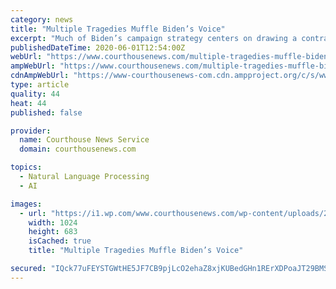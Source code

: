 ```yaml
---
category: news
title: "Multiple Tragedies Muffle Biden’s Voice"
excerpt: "Much of Biden’s campaign strategy centers on drawing a contrast with Trump on temperament and values. He’s called the election a battle for the soul of the nation and has been forceful in condemning Trump’s handling of moments of racial tension."
publishedDateTime: 2020-06-01T12:54:00Z
webUrl: "https://www.courthousenews.com/multiple-tragedies-muffle-bidens-voice/"
ampWebUrl: "https://www.courthousenews.com/multiple-tragedies-muffle-bidens-voice/"
cdnAmpWebUrl: "https://www-courthousenews-com.cdn.ampproject.org/c/s/www.courthousenews.com/multiple-tragedies-muffle-bidens-voice/"
type: article
quality: 44
heat: 44
published: false

provider:
  name: Courthouse News Service
  domain: courthousenews.com

topics:
  - Natural Language Processing
  - AI

images:
  - url: "https://i1.wp.com/www.courthousenews.com/wp-content/uploads/2020/04/Joe-Biden.jpg?fit=1024%2C683&#038;ssl=1"
    width: 1024
    height: 683
    isCached: true
    title: "Multiple Tragedies Muffle Biden’s Voice"

secured: "IQck77uFEYSTGWtHE5JF7CB9pjLcO2ehaZ8xjKUBedGHn1RErXDPoaJT29BMSsHsC2yED6WNL/wQFiZQkRLcdYqhbwn/Z89qZXxGu04bAWNAnsF4wELCfv8Y/e4UW+LXDtOgb5LGpxeJqC+ZctHpU8OsnrFN0bWWmej4rDJCYrOV27uzePafVuTXznFEJ49gqzJ3sRi89eA7B6Zilq9VCyDe1lix9ita/H7migjkUOlC8v+TLTsKnA87qXV6WAZpTvvHSeTrXSUwF3Moxb7CiCZVtZ6/ooIyqOi7svW6g8zpGJLlGxoYZnojbsKgCA+6sJfBwMF4pAAOOAmDt2Gz8Sj+g3E1fCvv73wr71XxNEVcTvbM+NPBfG4heVyg59cy288UGkNLUaIw5hWiddBt7LgiNxO9QC7q/GjseQdC8ElTj12lNo9MYXQYaF+/1G1ADirWO8O3dbhm0CcVhTKJPz/buyRZpy3oxX4SO2yfgRg=;uSA6Gtit5+VSob/ttuVdHw=="
---
```


